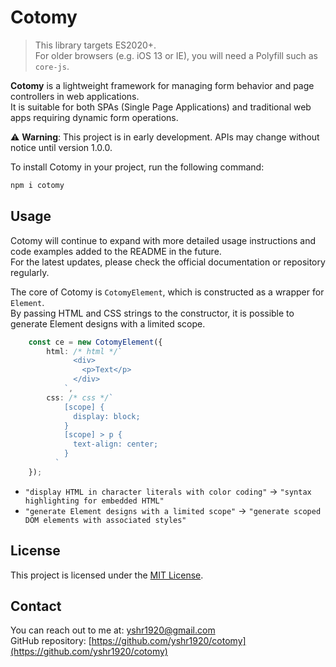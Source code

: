 # Cotomy

> This library targets ES2020+.  
> For older browsers (e.g. iOS 13 or IE), you will need a Polyfill such as `core-js`.

**Cotomy** is a lightweight framework for managing form behavior and page controllers in web applications.  
It is suitable for both SPAs (Single Page Applications) and traditional web apps requiring dynamic form operations.

⚠️ **Warning**: This project is in early development. APIs may change without notice until version 1.0.0.


To install Cotomy in your project, run the following command:

```bash
npm i cotomy
```

## Usage

Cotomy will continue to expand with more detailed usage instructions and code examples added to the README in the future.  
For the latest updates, please check the official documentation or repository regularly.

The core of Cotomy is `CotomyElement`, which is constructed as a wrapper for `Element`.  
By passing HTML and CSS strings to the constructor, it is possible to generate Element designs with a limited scope.

```typescript
    const ce = new CotomyElement({
        html: /* html */`
              <div>
                <p>Text</p>
              </div>
            `,
        css: /* css */`
            [scope] {
              display: block;
            }
            [scope] > p {
              text-align: center;
            }
          `
    });
```

- `"display HTML in character literals with color coding"` → `"syntax highlighting for embedded HTML"`
- `"generate Element designs with a limited scope"` → `"generate scoped DOM elements with associated styles"`

## License

This project is licensed under the [MIT License](LICENSE).

## Contact

You can reach out to me at: [yshr1920@gmail.com](mailto:yshr1920@gmail.com)  
GitHub repository: [https://github.com/yshr1920/cotomy](https://github.com/yshr1920/cotomy)
